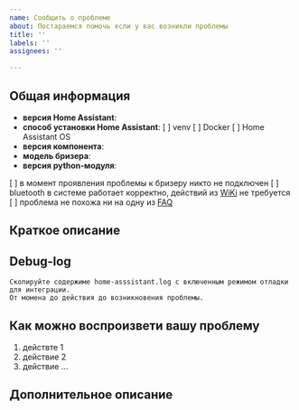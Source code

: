 ```yaml
---
name: Сообщить о проблеме
about: Постараемся помочь если у вас возникли проблемы
title: ''
labels: ''
assignees: ''

---
```


## Общая информация
  * **версия Home Assistant**:
  * **способ установки Home Assistant**:<!-- отметьте x нужный пункт-->
    [ ] venv
    [ ] Docker
    [ ] Home Assistant OS
 * **версия компонента**: 
 * **модель бризера**: <!-- S3 или Lite -->
 * **версия python-модуля**: <!-- если не используется версия python-модуля по умолчанию -->
<!-- отметьте x если верно что: -->
[ ] в момент проявления проблемы к бризеру никто не подключен
[ ] bluetooth в системе работает корректно, действий из [WiKi](https://github.com/TionAPI/HA-tion/wiki/Bluetooth) не требуется
[ ] проблема не похожа ни на одну из [FAQ](https://github.com/TionAPI/HA-tion/wiki/FAQ)

## Краткое описание 
<!-- в двух-трех предложениях опишите возникшую проблему -->

## Debug-log
```
Скопируйте содержиме home-asssistant.log с включенным режимом отладки для интеграции.
От момена до действия до возникновения проблемы.
```

## Как можно воспроизвети вашу проблему
<!-- описание шагов, которые нужно сделать, чтобы проблема возникла-->
1. действте 1
1. действие 2
1. действие ...

## Дополнительное описание
<!-- опишите здесь что вы делаете, что происходит, те все, что вы считаете существенным и важным -->
